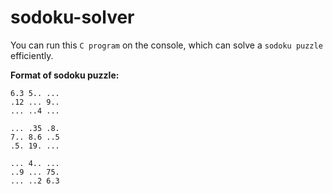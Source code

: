 # sodoku-solver

You can run this `C program` on the console, which can solve a `sodoku puzzle` efficiently.

**Format of sodoku puzzle:**
````
6.3 5.. ... 
.12 ... 9.. 
... ..4 ... 

... .35 .8. 
7.. 8.6 ..5 
.5. 19. ... 

... 4.. ... 
..9 ... 75. 
... ..2 6.3 
````
